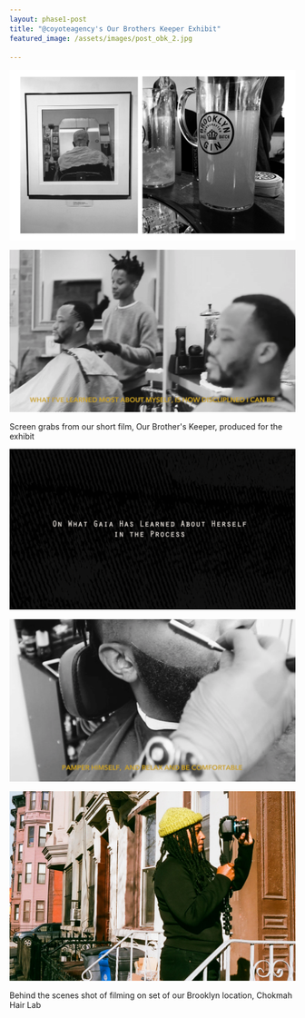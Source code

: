 ```yaml
---
layout: phase1-post
title: "@coyoteagency's Our Brothers Keeper Exhibit"
featured_image: /assets/images/post_obk_2.jpg

---
```


![Coyote Agency OBK Event Recap 003](/assets/images/post_obk_3.png)

![Coyote Agency OBK Event Recap 004](/assets/images/post_obk_4.png)

Screen grabs from our short film, Our Brother's Keeper, produced for the exhibit

![Coyote Agency OBK Event Recap 005](/assets/images/post_obk_5.png)

![Coyote Agency OBK Event Recap 006](/assets/images/post_obk_6.png)

![Coyote Agency OBK Event Recap 007](/assets/images/post_obk_7.jpg)

Behind the scenes shot of filming on set of our Brooklyn location, Chokmah Hair Lab

